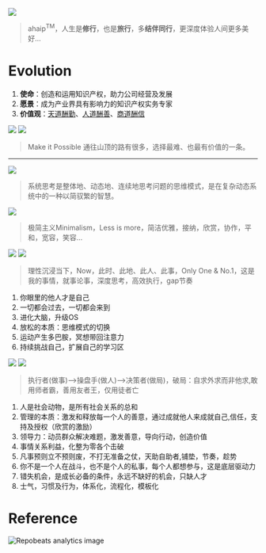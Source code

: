 
![](https://github.com/ipr9/ipr9/assets/163503847/1a31f258-954d-40cb-9fe4-5af193819957)
> ahaip<sup>TM</sup>，人生是**修行**，也是**旅行**，多**结伴同行**，更深度体验人间更多美好...

# Evolution

1. **使命**：创造和运用知识产权，助力公司经营及发展
2. **愿景**：成为产业界具有影响力的知识产权实务专家
3. **价值观**：<ins>天道酬勤</ins>、<ins>人道酬善</ins>、<ins>商道酬信</ins>

![](https://github.com/ipr9/ipr9/assets/163503847/b2687fda-2b10-4357-9ade-4d48a61916a7)
![](https://github.com/ipr9/ipr9/assets/163503847/8b7e1a6f-b4e6-4fbe-9eeb-db4e664a696d)
> Make it Possible 通往山顶的路有很多，选择最难、也最有价值的一条。

---

![](https://github.com/user-attachments/assets/03b0afe8-bb9c-4212-a600-570a3b5f21c7)
> 系统思考是整体地、动态地、连续地思考问题的思维模式，是在复杂动态系统中的一种以简驭繁的智慧。

![](https://github.com/user-attachments/assets/f07d76af-35e6-437a-aec1-dbe6b9e248f6)
> 极简主义Minimalism，Less is more，简洁优雅，接纳，欣赏，协作，平和，宽容，笑容...

![](https://github.com/user-attachments/assets/d938fa15-c760-4cfe-9ebd-00846b584303)
![](https://github.com/user-attachments/assets/85ea495e-5ef6-4c19-817b-c3276596c09c)
> 理性沉浸当下，Now，此时、此地、此人、此事，Only One & No.1，这是我的事情，就事论事，深度思考，高效执行，gap节奏


1. 你眼里的他人才是自己
2. 一切都会过去，一切都会来到
3. 进化大脑，升级OS
4. 放松的本质：思维模式的切换
5. 运动产生多巴胺，冥想带回注意力
6. 持续挑战自己，扩展自己的学习区


![](https://github.com/user-attachments/assets/9165cb31-dcd3-4c8f-9799-fef213c1c0e7)
![](https://github.com/user-attachments/assets/e335e050-bd23-49b7-9c06-db13859f071f)
> 执行者(做事)-->操盘手(做人)-->决策者(做局)，破局：自求外求而非他求,敢用师者霸，善用友者王，仅用徒者亡

1. 人是社会动物，是所有社会关系的总和
2. 管理的本质：激发和释放每一个人的善意，通过成就他人来成就自己,信任，支持及授权（欣赏的激励）
3. 领导力：动员群众解决难题，激发善意，导向行动，创造价值
4. 事情关系利益，化整为零各个击破
5. 凡事预则立不预则废，不打无准备之仗，天助自助者,铺垫，节奏，趁势
6. 你不是一个人在战斗，也不是个人的私事，每个人都想参与，这是底层驱动力
7. 错失机会，是成长必备的条件，永远不缺好的机会，只缺人才
8. 士气，习惯及行为，体系化，流程化，模板化


# Reference

![](https://repobeats.axiom.co/api/embed/33051853ccf6265eb7d31d271476fbb6ef9e95ef.svg "Repobeats analytics image")
